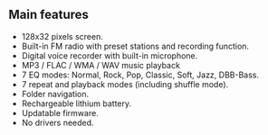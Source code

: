 ## Main features

-	128x32 pixels screen.
-	Built-in FM radio with preset stations and recording function.
-	Digital voice recorder with built-in microphone.
-	MP3 / FLAC / WMA / WAV music playback
-	7 EQ modes: Normal, Rock, Pop, Classic, Soft, Jazz, DBB-Bass.
-	7 repeat and playback modes (including shuffle mode).
-	Folder navigation.
-	Rechargeable lithium battery.
-	Updatable firmware.
-	No drivers needed.

